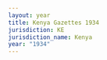 ```yaml
---
layout: year
title: Kenya Gazettes 1934
jurisdiction: KE
jurisdiction_name: Kenya
year: "1934"
---
```

